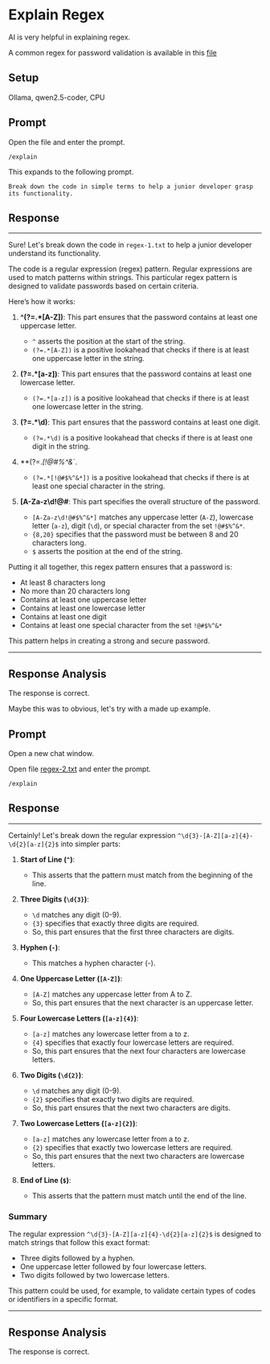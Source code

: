 # Explain Regex

AI is very helpful in explaining regex.

A common regex for password validation is available in this [file](sources/regex-1.txt)

## Setup
Ollama, qwen2.5-coder, CPU

## Prompt
Open the file and enter the prompt.
```text
/explain
```
This expands to the following prompt.
```text
Break down the code in simple terms to help a junior developer grasp its functionality.
```

## Response

---

Sure! Let's break down the code in `regex-1.txt` to help a junior developer understand its functionality.

The code is a regular expression (regex) pattern. Regular expressions are used to match patterns within strings. This particular regex pattern is designed to validate passwords based on certain criteria.

Here’s how it works:

1. **^(?=.*[A-Z])**: This part ensures that the password contains at least one uppercase letter.
    - `^` asserts the position at the start of the string.
    - `(?=.*[A-Z])` is a positive lookahead that checks if there is at least one uppercase letter in the string.

2. **(?=.*[a-z])**: This part ensures that the password contains at least one lowercase letter.
    - `(?=.*[a-z])` is a positive lookahead that checks if there is at least one lowercase letter in the string.

3. **(?=.*\d)**: This part ensures that the password contains at least one digit.
    - `(?=.*\d)` is a positive lookahead that checks if there is at least one digit in the string.

4. **(?=.*[!@#$%^&*])**: This part ensures that the password contains at least one special character from the set `!@#$%^&*`.
    - `(?=.*[!@#$%^&*])` is a positive lookahead that checks if there is at least one special character in the string.

5. **[A-Za-z\d!@#$%^&*]{8,20}$**: This part specifies the overall structure of the password.
    - `[A-Za-z\d!@#$%^&*]` matches any uppercase letter (`A-Z`), lowercase letter (`a-z`), digit (`\d`), or special character from the set `!@#$%^&*`.
    - `{8,20}` specifies that the password must be between 8 and 20 characters long.
    - `$` asserts the position at the end of the string.

Putting it all together, this regex pattern ensures that a password is:
- At least 8 characters long
- No more than 20 characters long
- Contains at least one uppercase letter
- Contains at least one lowercase letter
- Contains at least one digit
- Contains at least one special character from the set `!@#$%^&*`

This pattern helps in creating a strong and secure password.

---

## Response Analysis
The response is correct.

Maybe this was to obvious, let's try with a made up example.

## Prompt
Open a new chat window.

Open file [regex-2.txt](sources/regex-2.txt) and enter the prompt.
```text
/explain
```

## Response

---

Certainly! Let's break down the regular expression `^\d{3}-[A-Z][a-z]{4}-\d{2}[a-z]{2}$` into simpler parts:

1. **Start of Line (`^`)**:
    - This asserts that the pattern must match from the beginning of the line.

2. **Three Digits (`\d{3}`)**:
    - `\d` matches any digit (0-9).
    - `{3}` specifies that exactly three digits are required.
    - So, this part ensures that the first three characters are digits.

3. **Hyphen (`-`)**:
    - This matches a hyphen character (-).

4. **One Uppercase Letter (`[A-Z]`)**:
    - `[A-Z]` matches any uppercase letter from A to Z.
    - So, this part ensures that the next character is an uppercase letter.

5. **Four Lowercase Letters (`[a-z]{4}`)**:
    - `[a-z]` matches any lowercase letter from a to z.
    - `{4}` specifies that exactly four lowercase letters are required.
    - So, this part ensures that the next four characters are lowercase letters.

6. **Two Digits (`\d{2}`)**:
    - `\d` matches any digit (0-9).
    - `{2}` specifies that exactly two digits are required.
    - So, this part ensures that the next two characters are digits.

7. **Two Lowercase Letters (`[a-z]{2}`)**:
    - `[a-z]` matches any lowercase letter from a to z.
    - `{2}` specifies that exactly two lowercase letters are required.
    - So, this part ensures that the next two characters are lowercase letters.

8. **End of Line (`$`)**:
    - This asserts that the pattern must match until the end of the line.

### Summary
The regular expression `^\d{3}-[A-Z][a-z]{4}-\d{2}[a-z]{2}$` is designed to match strings that follow this exact format:

- Three digits followed by a hyphen.
- One uppercase letter followed by four lowercase letters.
- Two digits followed by two lowercase letters.

This pattern could be used, for example, to validate certain types of codes or identifiers in a specific format.

---

## Response Analysis
The response is correct.